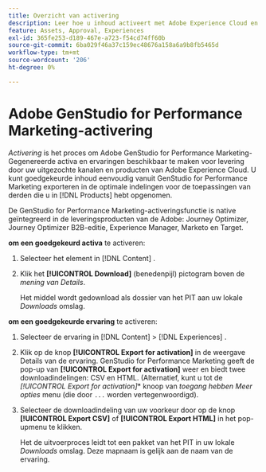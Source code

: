 ```yaml
---
title: Overzicht van activering
description: Leer hoe u inhoud activeert met Adobe Experience Cloud en toepassingen van derden.
feature: Assets, Approval, Experiences
exl-id: 365fe253-d189-467e-a723-f54cd74ff60b
source-git-commit: 6ba029f46a37c159ec48676a158a6a9b8fb5465d
workflow-type: tm+mt
source-wordcount: '206'
ht-degree: 0%

---
```


# Adobe GenStudio for Performance Marketing-activering

_Activering_ is het proces om Adobe GenStudio for Performance Marketing-Gegenereerde activa en ervaringen beschikbaar te maken voor levering door uw uitgezochte kanalen en producten van Adobe Experience Cloud. U kunt goedgekeurde inhoud eenvoudig vanuit GenStudio for Performance Marketing exporteren in de optimale indelingen voor de toepassingen van derden die u in [!DNL Products] hebt opgenomen.

De GenStudio for Performance Marketing-activeringsfunctie is native geïntegreerd in de leveringsproducten van de Adobe: Journey Optimizer, Journey Optimizer B2B-editie, Experience Manager, Marketo en Target.

**om een goedgekeurd activa** te activeren:

1. Selecteer het element in [!DNL Content] .

1. Klik het **[!UICONTROL Download]** (benedenpijl) pictogram boven de _mening van Details_.

   Het middel wordt gedownload als dossier van het PIT aan uw lokale _Downloads_ omslag.

**om een goedgekeurde ervaring** te activeren:

1. Selecteer de ervaring in [!DNL Content] > [!DNL Experiences] .

1. Klik op de knop **[!UICONTROL Export for activation]** in de weergave Details van de ervaring. GenStudio for Performance Marketing geeft de pop-up van **[!UICONTROL Export for activation]** weer en biedt twee downloadindelingen: CSV en HTML. (Alternatief, kunt u tot de *[!UICONTROL Export for activation]** knoop van _toegang hebben Meer opties_ menu (die door `...` worden vertegenwoordigd).

1. Selecteer de downloadindeling van uw voorkeur door op de knop **[!UICONTROL Export CSV]** of **[!UICONTROL Export HTML]** in het pop-upmenu te klikken.

   Het de uitvoerproces leidt tot een pakket van het PIT in uw lokale _Downloads_ omslag. Deze mapnaam is gelijk aan de naam van de ervaring.
